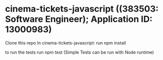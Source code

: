 ﻿# cinema-tickets-javascript ((383503: Software Engineer); Application ID: 13000983)

Clone this repo
In cinema-tickets-javascript: run npm install

to run the tests run npm test
(Simple Tests can be run with Node runtime)
